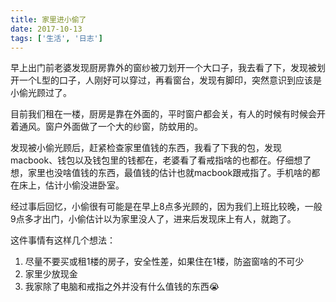 ```yaml
---
title: 家里进小偷了
date: 2017-10-13
tags: ['生活', '日志']
---
```


早上出门前老婆发现厨房靠外的窗纱被刀划开一个大口子，我去看了下，发现被划开一个L型的口子，人刚好可以穿过，再看窗台，发现有脚印，突然意识到应该是小偷光顾过了。

目前我们租在一楼，厨房是靠在外面的，平时窗户都会关，有人的时候有时候会开着通风。窗户外面做了一个大的纱窗，防蚊用的。

发现被小偷光顾后，赶紧检查家里值钱的东西，我看了下我的包，发现macbook、钱包以及钱包里的钱都在，老婆看了看戒指啥的也都在。仔细想了想，家里也没啥值钱的东西，最值钱的估计也就macbook跟戒指了。手机啥的都在床上，估计小偷没进卧室。

经过事后回忆，小偷很有可能是在早上8点多光顾的，因为我们上班比较晚，一般9点多才出门，小偷估计以为家里没人了，进来后发现床上有人，就跑了。

这件事情有这样几个想法：

1. 尽量不要买或租1楼的房子，安全性差，如果住在1楼，防盗窗啥的不可少
2. 家里少放现金
3. 我家除了电脑和戒指之外并没有什么值钱的东西😭
